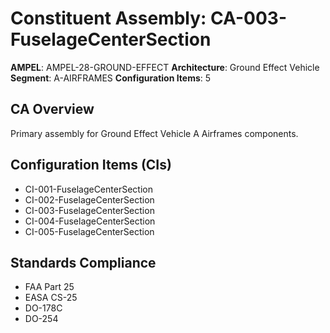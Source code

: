 # Constituent Assembly: CA-003-FuselageCenterSection

**AMPEL**: AMPEL-28-GROUND-EFFECT
**Architecture**: Ground Effect Vehicle
**Segment**: A-AIRFRAMES
**Configuration Items**: 5

## CA Overview
Primary assembly for Ground Effect Vehicle A Airframes components.

## Configuration Items (CIs)
- CI-001-FuselageCenterSection
- CI-002-FuselageCenterSection
- CI-003-FuselageCenterSection
- CI-004-FuselageCenterSection
- CI-005-FuselageCenterSection

## Standards Compliance
- FAA Part 25
- EASA CS-25
- DO-178C
- DO-254

